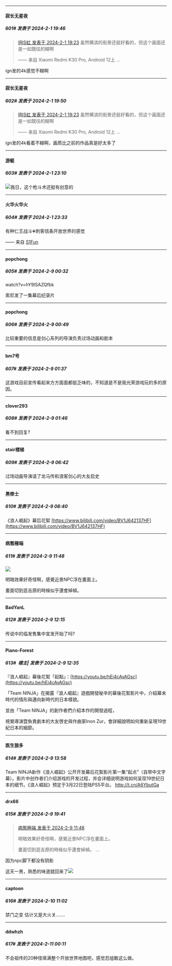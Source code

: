
*****

####  寂长无星夜  
##### 601#       发表于 2024-2-1 19:46

<blockquote><a href="httphttps://bbs.saraba1st.com/2b/forum.php?mod=redirect&amp;goto=findpost&amp;pid=63856908&amp;ptid=2092342" target="_blank">IRIS虹 发表于 2024-2-1 19:23</a>
虽然横滨的街景还挺好看的，但这个画面还是一如既往的糊啊

—— 来自 Xiaomi Redmi K30 Pro, Android 12上 ...</blockquote>
ign发的4k感觉不糊啊

*****

####  寂长无星夜  
##### 602#       发表于 2024-2-1 19:50

<blockquote><a href="httphttps://bbs.saraba1st.com/2b/forum.php?mod=redirect&amp;goto=findpost&amp;pid=63856908&amp;ptid=2092342" target="_blank">IRIS虹 发表于 2024-2-1 19:23</a>
虽然横滨的街景还挺好看的，但这个画面还是一如既往的糊啊

—— 来自 Xiaomi Redmi K30 Pro, Android 12上 ...</blockquote>
ign发的4k看着不糊啊，画质比之前的作品真是好太多了

*****

####  游蜓  
##### 603#       发表于 2024-2-1 23:10

<img src="https://static.saraba1st.com/image/smiley/face2017/067.png" referrerpolicy="no-referrer">我日，这个枪斗术还挺有创意的

*****

####  火华火华火  
##### 604#       发表于 2024-2-1 23:33

有种仁王战斗➕刺客信条开放世界的感觉

—— 来自 [S1Fun](https://s1fun.koalcat.com)

*****

####  popchong  
##### 605#       发表于 2024-2-9 00:32

watch?v=hY9lSAZQfbk

索尼发了一集幕后纪录片

*****

####  popchong  
##### 606#       发表于 2024-2-9 00:49

比较重要的信息是剑心系列的导演负责过场动画和剧本

*****

####  bm7号  
##### 607#       发表于 2024-2-9 01:37

这游戏目前宣传看起来方方面面都挺乏味的，不知道是不是我光荣游戏玩的多的原因。

*****

####  clover293  
##### 608#       发表于 2024-2-9 01:46

看不到回复?

*****

####  stair楼梯  
##### 609#       发表于 2024-2-9 06:42

过场动画导演请了龙马传和浪客剑心的大友启史

*****

####  黑修士  
##### 610#       发表于 2024-2-9 08:40

《浪人崛起》幕后花絮
[https://www.bilibili.com/video/BV1J642137HF](https://www.bilibili.com/video/BV1J642137HF)


*****

####  病態極端  
##### 611#       发表于 2024-2-9 11:48

<img src="https://p.sda1.dev/15/960fc30671c6a0858724cd404f84136d/ror-yoshihara.png" referrerpolicy="no-referrer">

明暗效果好奇怪啊，感覺近景NPC浮在畫面上。

畫面切到逛吉原的時候似乎還會掉幀。


*****

####  BadYanL  
##### 612#       发表于 2024-2-9 12:15

传说中的临发售集中宣发开始了吗?


*****

####  Piano-Forest  
##### 613#         楼主| 发表于 2024-2-9 12:35

『浪人崛起』幕後花絮「起點」：[https://youtu.be/hEi4cAvAGsc](https://youtu.be/hEi4cAvAGsc)

「Team NINJA」在揭露『浪人崛起』遊戲開發秘辛的幕後花絮影片中，介紹幕末時代的情形與邁向新時代的日本樣貌。

並由「Team NINJA」的創作者們介紹本作的開發過程，

視覺導演暨負責劇本的大友啓史與作曲家Inon Zur，會詳細說明如何重新呈現19世紀日本的細節。


*****

####  医生狼多  
##### 614#       发表于 2024-2-9 13:58

Team NINJA新作《浪人崛起》公开开发幕后花絮影片第一集“起点”（自带中文字幕）。影片中创作者们介绍游戏的开发过程，并会详细说明游戏如何呈现19世纪日本的细节。《浪人崛起》预定于3月22日登陆PS5平台。 http://t.cn/A6YbutGa ​​​


*****

####  drx66  
##### 615#       发表于 2024-2-9 19:41

<blockquote><a href="httphttps://bbs.saraba1st.com/2b/forum.php?mod=redirect&amp;goto=findpost&amp;pid=63921434&amp;ptid=2092342" target="_blank">病態極端 发表于 2024-2-9 11:48</a>

明暗效果好奇怪啊，感覺近景NPC浮在畫面上。

畫面切到逛吉原的時候似乎還會掉幀。 ...</blockquote>
因为npc脚下都没有阴影

这天一黑，熟悉的味道就回来了<img src="https://static.saraba1st.com/image/smiley/face2017/067.png" referrerpolicy="no-referrer">


*****

####  captoon  
##### 616#       发表于 2024-2-10 11:02

禁门之变 估计又是大火关.......


*****

####  ddwhzh  
##### 617#       发表于 2024-2-11 00:11

不会祖传的20种怪填满整个开放世界地图吧，感觉忍组敢这么做。

